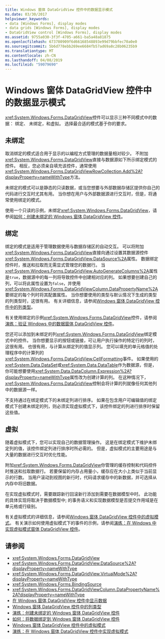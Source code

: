 ```yaml
---
title: Windows 窗体 DataGridView 控件中的数据显示模式
ms.date: 03/30/2017
helpviewer_keywords:
- data [Windows Forms], display modes
- data grids [Windows Forms], display modes
- DataGridView control [Windows Forms], display modes
ms.assetid: 9755a030-3f3f-4705-a661-ba5a48a81875
ms.openlocfilehash: 673780909f6d66168548893e99d79bbfec70a0e0
ms.sourcegitcommit: 5b6d778ebb269ee6684fb57ad69a8c28b06235b9
ms.translationtype: MT
ms.contentlocale: zh-CN
ms.lasthandoff: 04/08/2019
ms.locfileid: "59079690"
---
```

# <a name="data-display-modes-in-the-windows-forms-datagridview-control"></a>Windows 窗体 DataGridView 控件中的数据显示模式
<xref:System.Windows.Forms.DataGridView>控件可以显示三种不同模式中的数据： 绑定、 未绑定，和虚拟。 选择最合适的模式基于你的要求。  
  
## <a name="unbound"></a>未绑定  
 取消绑定的模式适合用于显示的以编程方式管理的数据量相对较少。 不附加<xref:System.Windows.Forms.DataGridView>直接与数据源如下所示绑定模式的控件。 相反，您必须亲自填充该控件，通常使用<xref:System.Windows.Forms.DataGridViewRowCollection.Add%2A?displayProperty=nameWithType>方法。  
  
 未绑定的模式可以是静态的只读数据，或当您想要与外部数据存储区提供你自己的代码进行交互时尤其有用。 当你想在用户与外部数据源进行交互时，但是，将通常使用绑定的模式。  
  
 使用一个只读的示例，未绑定<xref:System.Windows.Forms.DataGridView>，请参阅[如何：创建未绑定的 Windows 窗体 DataGridView 控件](how-to-create-an-unbound-windows-forms-datagridview-control.md)。  
  
## <a name="bound"></a>绑定  
 绑定的模式是适用于管理数据使用与数据存储区的自动交互。 可以将附加<xref:System.Windows.Forms.DataGridView>直接向通过设置其数据源控件<xref:System.Windows.Forms.DataGridView.DataSource%2A>属性。 数据绑定控件时，推送和拉取而无需显式管理您的数据行。 当<xref:System.Windows.Forms.DataGridView.AutoGenerateColumns%2A>属性是`true`，数据源中的每一列将导致控件中创建相对应的列。 如果想要创建自己的列，可以将此属性设置为`false`，并使用<xref:System.Windows.Forms.DataGridViewColumn.DataPropertyName%2A>要绑定的每个列时将其配置属性。 当你想要使用的类型与默认情况下生成的类型的列类型时，这很有用。 有关详细信息，请参阅[Windows 窗体 DataGridView 控件中的列类型](column-types-in-the-windows-forms-datagridview-control.md)。  
  
 有关使用绑定的示例<xref:System.Windows.Forms.DataGridView>控件，请参阅[演练：验证 Windows 中的数据窗体 DataGridView 控件](walkthrough-validating-data-in-the-windows-forms-datagridview-control.md)。  
  
 您还可以添加到未绑定的列<xref:System.Windows.Forms.DataGridView>绑定模式中的控件。 当你想要显示的按钮或链接，可让用户执行操作的特定行的列时，这很有用。 也很有用，与计算从绑定列的值显示列。 您可以填充的单元格值的处理程序中的计算列的<xref:System.Windows.Forms.DataGridView.CellFormatting>事件。 如果使用的<xref:System.Data.DataSet>或<xref:System.Data.DataTable>作为数据源，但是，你可能想要使用<xref:System.Data.DataColumn.Expression%2A?displayProperty=nameWithType>属性改为创建计算的列。 在这种情况下，<xref:System.Windows.Forms.DataGridView>控制会将计算的列就像任何其他列中的数据源一样。  
  
 不支持通过在绑定模式下的未绑定列进行排序。 如果在包含用户可编辑值的绑定模式下创建未绑定的列，则必须实现虚拟模式下，该控件绑定的列进行排序时保留这些值。  
  
## <a name="virtual"></a>虚拟  
 随着虚拟模式下，您可以实现自己的数据管理操作。 这是在绑定模式下维护未绑定列的值，该控件绑定列进行排序时所必需的。 但是，虚拟模式的主要用途是与大量的数据进行交互时优化性能。  
  
 附加<xref:System.Windows.Forms.DataGridView>你管理的缓存控制和代码控件时推送和拉取数据行。 若要保留的内存占用量小，缓存应在大小上类似于当前显示的行数。 当用户滚动到视图的新行时，代码请求缓存中的新数据，并可选择从内存中将旧数据。  
  
 在实现虚拟模式时，需要跟踪新行回滚新行添加到需要在数据模型中时。 此功能的具体实现将取决于数据模型中; 的事务语义和实现数据模型是否提交作用域是在单元格或行级别。  
  
 有关虚拟模式的详细信息，请参阅[Windows 窗体 DataGridView 控件中的虚拟模式](virtual-mode-in-the-windows-forms-datagridview-control.md)。 有关演示如何使用虚拟模式下的事件的示例，请参阅[演练：在 Windows 中实现虚拟模式窗体 DataGridView 控件](implementing-virtual-mode-wf-datagridview-control.md)。  
  
## <a name="see-also"></a>请参阅

- <xref:System.Windows.Forms.DataGridView>
- <xref:System.Windows.Forms.DataGridView.DataSource%2A?displayProperty=nameWithType>
- <xref:System.Windows.Forms.DataGridView.VirtualMode%2A?displayProperty=nameWithType>
- <xref:System.Windows.Forms.BindingSource>
- <xref:System.Windows.Forms.DataGridViewColumn.DataPropertyName%2A?displayProperty=nameWithType>
- [在 Windows 窗体 DataGridView 控件中显示数据](displaying-data-in-the-windows-forms-datagridview-control.md)
- [Windows 窗体 DataGridView 控件中的列类型](column-types-in-the-windows-forms-datagridview-control.md)
- [演练：创建未绑定的 Windows 窗体 DataGridView 控件](walkthrough-creating-an-unbound-windows-forms-datagridview-control.md)
- [如何：将数据绑定到 Windows 窗体 DataGridView 控件](how-to-bind-data-to-the-windows-forms-datagridview-control.md)
- [Windows 窗体 DataGridView 控件中的虚拟模式](virtual-mode-in-the-windows-forms-datagridview-control.md)
- [演练：在 Windows 窗体 DataGridView 控件中实现虚拟模式](implementing-virtual-mode-wf-datagridview-control.md)
